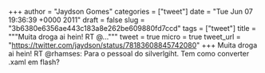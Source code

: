 
+++
author = "Jaydson Gomes"
categories = ["tweet"]
date = "Tue Jun 07 19:36:39 +0000 2011"
draft = false
slug = "3b6380e6356ae443c183a8e262be609880fd7ccd"
tags = ["tweet"]
title = """Muita droga ai hein! RT @..."""
tweet = true
micro = true
tweet_url = "https://twitter.com/jaydson/status/78183608845742080"
+++
Muita droga ai hein! RT @rhamses: Para o pessoal do silverlgiht. Tem como converter .xaml em flash?

